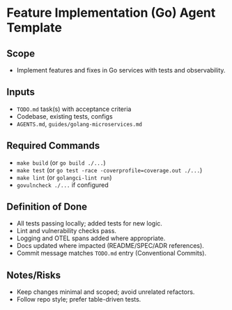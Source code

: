 # Feature Implementation (Go) Agent Template

## Scope
- Implement features and fixes in Go services with tests and observability.

## Inputs
- `TODO.md` task(s) with acceptance criteria
- Codebase, existing tests, configs
- `AGENTS.md`, `guides/golang-microservices.md`

## Required Commands
- `make build` (or `go build ./...`)
- `make test` (or `go test -race -coverprofile=coverage.out ./...`)
- `make lint` (or `golangci-lint run`)
- `govulncheck ./...` if configured

## Definition of Done
- All tests passing locally; added tests for new logic.
- Lint and vulnerability checks pass.
- Logging and OTEL spans added where appropriate.
- Docs updated where impacted (README/SPEC/ADR references).
- Commit message matches `TODO.md` entry (Conventional Commits).

## Notes/Risks
- Keep changes minimal and scoped; avoid unrelated refactors.
- Follow repo style; prefer table-driven tests.
